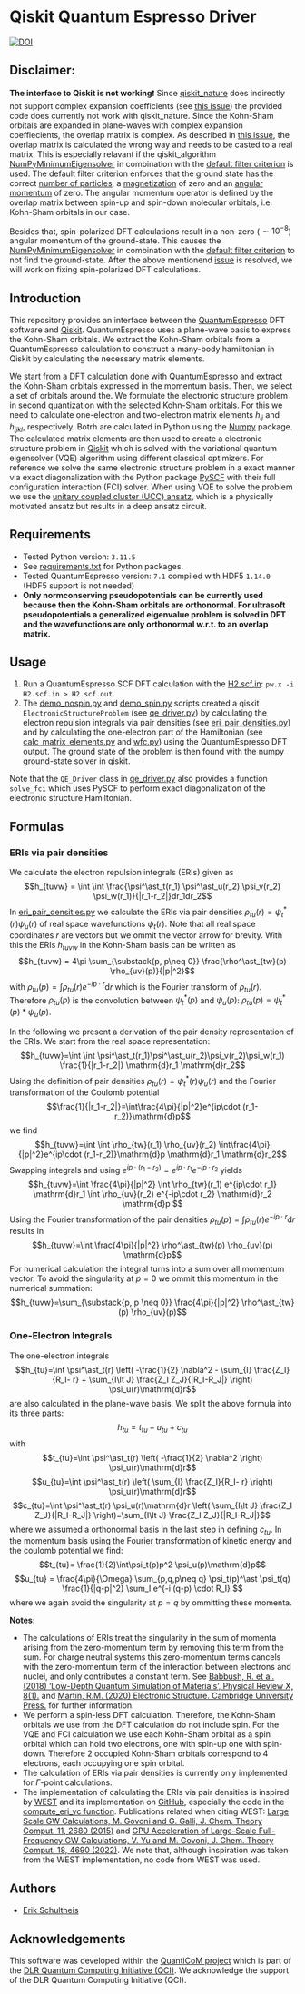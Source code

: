 # Qiskit Quantum Espresso Driver
[![DOI](https://zenodo.org/badge/742501230.svg)](https://zenodo.org/doi/10.5281/zenodo.10513424)

## Disclaimer:
**The interface to Qiskit is not working**:heavy_exclamation_mark: Since [qiskit_nature](https://qiskit-community.github.io/qiskit-nature/) does indirectly not support complex expansion coefficients (see [this issue](https://github.com/qiskit-community/qiskit-nature/issues/1351)) the provided code does currently not work with qiskit_nature. Since the Kohn-Sham orbitals are expanded in plane-waves with complex expansion coeffiecients, the overlap matrix is complex. As described in [this issue](https://github.com/qiskit-community/qiskit-nature/issues/1351), the overlap matrix is calculated the wrong way and needs to be casted to a real matrix. This is especially relavant if the qiskit_algorithm [NumPyMinimumEigensolver](https://qiskit-community.github.io/qiskit-algorithms/stubs/qiskit_algorithms.NumPyMinimumEigensolver.html) in combination with the [default filter criterion](https://qiskit-community.github.io/qiskit-nature/stubs/qiskit_nature.second_q.problems.ElectronicStructureProblem.html#qiskit_nature.second_q.problems.ElectronicStructureProblem.get_default_filter_criterion) is used. The default filter criterion enforces that the ground state has the correct [number of particles](https://qiskit-community.github.io/qiskit-nature/stubs/qiskit_nature.second_q.properties.ParticleNumber.html#particlenumber), a [magnetization](https://qiskit-community.github.io/qiskit-nature/stubs/qiskit_nature.second_q.properties.Magnetization.html#magnetization) of zero and an [angular momentum](https://qiskit-community.github.io/qiskit-nature/stubs/qiskit_nature.second_q.properties.AngularMomentum.html#angularmomentum) of zero. The angular momentum operator is defined by the overlap matrix between spin-up and spin-down molecular orbitals, i.e. Kohn-Sham orbitals in our case.

Besides that, spin-polarized DFT calculations result in a non-zero ($\sim10^{-8}$) angular momentum of the ground-state. This causes the [NumPyMinimumEigensolver](https://qiskit-community.github.io/qiskit-algorithms/stubs/qiskit_algorithms.NumPyMinimumEigensolver.html) in combination with the [default filter criterion](https://qiskit-community.github.io/qiskit-nature/stubs/qiskit_nature.second_q.problems.ElectronicStructureProblem.html#qiskit_nature.second_q.problems.ElectronicStructureProblem.get_default_filter_criterion) to not find the ground-state. After the above mentionend [issue](https://github.com/qiskit-community/qiskit-nature/issues/1351) is resolved, we will work on fixing spin-polarized DFT calculations.

## Introduction
This repository provides an interface between the [QuantumEspresso](https://www.quantum-espresso.org/) DFT software and [Qiskit](https://www.ibm.com/quantum/qiskit). QuantumEspresso uses a plane-wave basis to express the Kohn-Sham orbitals. We extract the Kohn-Sham orbitals from a QuantumEspresso calculation to construct a many-body hamiltonian in Qiskit by calculating the necessary matrix elements.

We start from a DFT calculation done with [QuantumEspresso](https://www.quantum-espresso.org/) and extract the Kohn-Sham orbitals expressed in the momentum basis. Then, we select a set of orbitals around the. We formulate the electronic structure problem in second quantization with the selected Kohn-Sham orbitals. For this we need to calculate one-electron and two-electron matrix elements $h_{ij}$ and $h_{ijkl}$, respectively. Botrh are calculated in Python using the [Numpy](https://numpy.org/) package. The calculated matrix elements are then used to create a electronic structure problem in [Qiskit](https://www.ibm.com/quantum/qiskit) which is solved with the variational quantum eigensolver (VQE) algorithm using different classical optimizers. For reference we solve the same electronic structure problem in a exact manner via exact diagonalization with the Python package [PySCF](https://pyscf.org/) with their full configuration interaction (FCI) solver. When using VQE to solve the problem we use the [unitary coupled cluster (UCC) ansatz](https://qiskit.org/ecosystem/nature/stubs/qiskit_nature.second_q.circuit.library.UCCSD.html), which is a physically motivated ansatz but results in a deep ansatz circuit.

## Requirements
- Tested Python version: `3.11.5`
- See [requirements.txt](requirements.txt) for Python packages.
- Tested QuantumEspresso version: `7.1` compiled with HDF5 `1.14.0` (HDF5 support is not needed)
- **Only normconserving pseudopotentials can be currently used because then the Kohn-Sham orbitals are orthonormal. For ultrasoft pseudopotentials a generalized eigenvalue problem is solved in DFT and the wavefunctions are only orthonormal w.r.t. to an overlap matrix.**

## Usage
1. Run a QuantumEspresso SCF DFT calculation with the [H2.scf.in](qe_files/H2.scf.in): `pw.x -i H2.scf.in > H2.scf.out`.
2. The [demo_nospin.py](demo_nospin.py) and [demo_spin.py](demo_spin.py) scripts created a qiskit `ElectronicStructureProblem` (see [qe_driver.py](qiskit_nature_qe/qe_driver.py)) by calculating the electron repulsion integrals via pair densities (see [eri_pair_densities.py](qiskit_nature_qe/eri_pair_densities.py)) and by calculating the one-electron part of the Hamiltonian (see [calc_matrix_elements.py](qiskit_nature_qe/calc_matrix_elements.py) and [wfc.py](qiskit_nature_qe/wfc.py)) using the QuantumEspresso DFT output. The ground state of the problem is then found with the numpy ground-state solver in qiskit.

Note that the `QE_Driver` class in [qe_driver.py](qiskit_nature_qe/qe_driver.py) also provides a function `solve_fci` which uses PySCF to perform exact diagonalization of the electronic structure Hamiltonian.

## Formulas
### ERIs via pair densities
We calculate the electron repulsion integrals (ERIs) given as
$$h_{tuvw} = \int \int \frac{\psi^\ast_t(r_1)  \psi^\ast_u(r_2) \psi_v(r_2)  \psi_w(r_1)}{|r_1-r_2|}dr_1dr_2$$
In [eri_pair_densities.py](eri_pair_densities.py) we calculate the ERIs via pair densities $\rho_{tu}(r)=\psi^\ast_t(r)\psi_u(r)$ of real space wavefunctions $\psi_t(r)$. Note that all real space coordinates $r$ are vectors but we ommit the vector arrow for brevity. With this the ERIs $h_{tuvw}$ in the Kohn-Sham basis can be written as
$$h_{tuvw} = 4\pi \sum_{\substack{p, p\neq 0}} \frac{\rho^\ast_{tw}(p) \rho_{uv}(p)}{|p|^2}$$
with $\rho_{tu}(p)=\int\rho_{tu}(r) e^{-ip\cdot r}\mathrm{d}r$ which is the Fourier transform of $\rho_{tu}(r)$. Therefore $\rho_{tu}(p)$ is the convolution between $\psi^\ast_t(p)$ and $\psi_u(p)$: $\rho_{tu}(p)=\psi^\ast_t(p)*\psi_u(p)$.

In  the following we present a derivation of the pair density representation of the ERIs. We start from the real space representation:
$$h_{tuvw}=\int \int \psi^\ast_t(r_1)\psi^\ast_u(r_2)\psi_v(r_2)\psi_w(r_1) \frac{1}{|r_1-r_2|} \mathrm{d}r_1 \mathrm{d}r_2$$
Using the definition of pair densities $\rho_{tu}(r)=\psi^\ast_t(r)\psi_u(r)$ and the Fourier transformation of the Coulomb potential
$$\frac{1}{|r_1-r_2|}=\int\frac{4\pi}{|p|^2}e^{ip\cdot (r_1-r_2)}\mathrm{d}p$$
we find
$$h_{tuvw}=\int \int \rho_{tw}(r_1) \rho_{uv}(r_2) \int\frac{4\pi}{|p|^2}e^{ip\cdot (r_1-r_2)}\mathrm{d}p \mathrm{d}r_1 \mathrm{d}r_2$$
Swapping integrals and using $e^{ip\cdot (r_1-r_2)}=e^{ip\cdot r_1}e^{-ip\cdot r_2}$ yields
$$h_{tuvw}=\int \frac{4\pi}{|p|^2} \int \rho_{tw}(r_1) e^{ip\cdot r_1} \mathrm{d}r_1 \int  \rho_{uv}(r_2) e^{-ip\cdot r_2} \mathrm{d}r_2 \mathrm{d}p $$
Using the Fourier transformation of the pair densities $\rho_{tu}(p)=\int\rho_{tu}(r) e^{-ip\cdot r}\mathrm{d}r$ results in
$$h_{tuvw}=\int \frac{4\pi}{|p|^2} \rho^\ast_{tw}(p) \rho_{uv}(p) \mathrm{d}p$$
For numerical calculation the integral turns into a sum over all momentum vector. To avoid the singularity at $p=0$ we ommit this momentum in the numerical summation:
$$h_{tuvw}=\sum_{\substack{p, p \neq 0}} \frac{4\pi}{|p|^2} \rho^\ast_{tw}(p) \rho_{uv}(p)$$

### One-Electron Integrals
The one-electron integrals
$$h_{tu}=\int \psi^\ast_t(r) \left( -\frac{1}{2} \nabla^2 - \sum_{I} \frac{Z_I}{R_I- r} + \sum_{I\lt J} \frac{Z_I Z_J}{|R_I-R_J|} \right) \psi_u(r)\mathrm{d}r$$
are also calculated in the plane-wave basis. We split the above formula into its three parts:
$$h_{tu}=t_{tu} - u_{tu} +c_{tu}$$
with
$$t_{tu}=\int \psi^\ast_t(r) \left(  -\frac{1}{2} \nabla^2 \right) \psi_u(r)\mathrm{d}r$$
$$u_{tu}=\int \psi^\ast_t(r) \left( \sum_{I} \frac{Z_I}{R_I- r} \right) \psi_u(r)\mathrm{d}r$$
$$c_{tu}=\int \psi^\ast_t(r)  \psi_u(r)\mathrm{d}r \left(  \sum_{I\lt J} \frac{Z_I Z_J}{|R_I-R_J|} \right)=\sum_{I\lt J} \frac{Z_I Z_J}{|R_I-R_J|}$$
where we assumed a orthonormal basis in the last step in defining $c_{tu}$.
In the momentum basis using the Fourier transformation of kinetic energy and the coulomb potential we find:
$$t_{tu}= \frac{1}{2}\int\psi_t(p)p^2 \psi_u(p)\mathrm{d}p$$
$$u_{tu} = \frac{4\pi}{\Omega} \sum_{p,q,p\neq q} \psi_t(p)^\ast \psi_t(q) \frac{1}{|q-p|^2} \sum_I   e^{-i (q-p) \cdot R_I} $$
where we again avoid the singularity at $p=q$ by ommitting these momenta.


**Notes:**
- The calculations of ERIs treat the singularity in the sum of momenta arising from the zero-momentum term by removing this term from the sum. For charge neutral systems this zero-momentum terms cancels with the zero-momentum term of the interaction between electrons and nuclei, and only contributes a constant term. See [Babbush, R. et al. (2018) ‘Low-Depth Quantum Simulation of Materials’, Physical Review X, 8(1).](https://doi.org/10.1103/PhysRevX.8.011044) and [Martin, R.M. (2020) Electronic Structure. Cambridge University Press.](https://doi.org/10.1017/9781108555586) for further information.
- We perform a spin-less DFT calculation. Therefore, the Kohn-Sham orbitals we use from the DFT calculation do not include spin. For the VQE and FCI calculation we use each Kohn-Sham orbital as a spin orbital which can hold two electrons, one with spin-up one with spin-down. Therefore 2 occupied Kohn-Sham orbitals correspond to 4 electrons, each occupying one spin orbital.
- The calculation of ERIs via pair densities is currently only implemented for $\Gamma$-point calculations.
- The implementation of calculating the ERIs via pair densities is inspired by [WEST](https://west-code.org/) and its implementation on [GitHub](https://github.com/west-code-development/West), especially the code in the [compute_eri_vc function](https://github.com/west-code-development/West/blob/master/Wfreq/solve_eri.f90#L327). Publications related when citing WEST: [Large Scale GW Calculations, M. Govoni and G. Galli, J. Chem. Theory Comput. 11, 2680 (2015)](https://pubs.acs.org/doi/10.1021/ct500958p) and [GPU Acceleration of Large-Scale Full-Frequency GW Calculations, V. Yu and M. Govoni, J. Chem. Theory Comput. 18, 4690 (2022)](https://pubs.acs.org/doi/10.1021/acs.jctc.2c00241). We note that, although inspiration was taken from the WEST implementation, no code from WEST was used.

## Authors
- [Erik Schultheis](mailto:erik.schultheis@dlr.de)

## Acknowledgements
This software was developed within the [QuantiCoM project](https://qci.dlr.de/quanticom/) which is part of the [DLR Quantum Computing Initiative (QCI)](https://qci.dlr.de/). We acknowledge the support of the DLR Quantum Computing Initiative (QCI).
